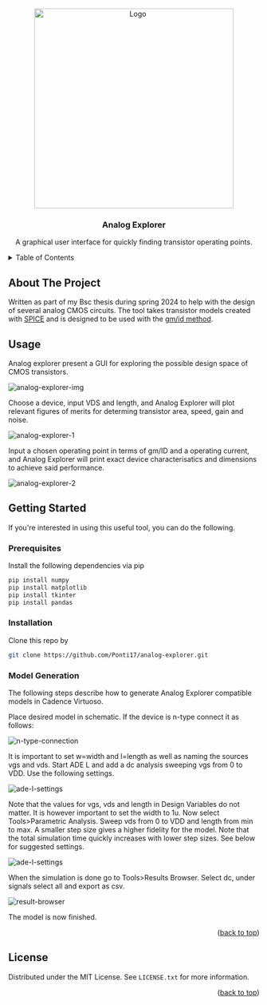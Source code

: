 <a name="readme-top"></a>

<br />
<div align="center">
  <a href="https://github.com/Ponti17/analog-explorer">
    <img src="media/python-logo-master-v3.png" alt="Logo" width=400>
  </a>

<h3 align="center">Analog Explorer</h3>
  <p align="center">
    A graphical user interface for quickly finding transistor operating points.
    <br />
  </p>
</div>

<details>
  <summary>Table of Contents</summary>
  <ol>
    <li>
      <a href="#about-the-project">About The Project</a>
    </li>
    <li>
      <a href="#getting-started">Getting Started</a>
      <ul>
        <li><a href="#prerequisites">Prerequisites</a></li>
        <li><a href="#installation">Installation</a></li>
      </ul>
    </li>
    <li><a href="#how-it-works">How it Works</a></li>
    <li><a href="#license">License</a></li>
  </ol>
</details>

## About The Project

Written as part of my Bsc thesis during spring 2024 to help with the design of several analog CMOS circuits. The tool takes transistor models created with [SPICE](https://en.wikipedia.org/wiki/SPICE) and is designed to be used with the [gm/id method](http://web02.gonzaga.edu/faculty/talarico/EE406/documents/gmid.pdf).

## Usage

Analog explorer present a GUI for exploring the possible design space of CMOS transistors.

![analog-explorer-img](media/analog-explorer-img.png)

Choose a device, input VDS and length, and Analog Explorer will plot relevant figures of merits for determing transistor area, speed, gain and noise.

![analog-explorer-1](media/analog-explorer-1.gif)

Input a chosen operating point in terms of gm/ID and a operating current, and Analog Explorer will print exact device characterisatics and dimensions to achieve said performance.

![analog-explorer-2](media/analog-explorer-2.gif)

## Getting Started

If you're interested in using this useful tool, you can do the following.

### Prerequisites

Install the following dependencies via pip

   ```sh
   pip install numpy
   pip install matplotlib
   pip install tkinter
   pip install pandas
   ```

### Installation

Clone this repo by

   ```sh
   git clone https://github.com/Ponti17/analog-explorer.git
   ```

### Model Generation

The following steps describe how to generate Analog Explorer compatible models in Cadence Virtuoso.

Place desired model in schematic. If the device is n-type connect it as follows:

![n-type-connection](media/n-type-con.png)

It is important to set w=width and l=length as well as naming the sources vgs and vds. Start ADE L and add a dc analysis sweeping vgs from 0 to VDD. Use the following settings.

![ade-l-settings](media/ade-l.png)

Note that the values for vgs, vds and length in Design Variables do not matter. It is however important to set the width to 1u. Now select Tools>Parametric Analysis. Sweep vds from 0 to VDD and length from min to max. A smaller step size gives a higher fidelity for the model. Note that the total simulation time quickly increases with lower step sizes. See below for suggested settings.

![ade-l-settings](media/parametric.png)

When the simulation is done go to Tools>Results Browser. Select dc, under signals select all and export as csv.

![result-browser](media/result-browser.png)

The model is now finished.


<p align="right">(<a href="#readme-top">back to top</a>)</p>

## License

Distributed under the MIT License. See `LICENSE.txt` for more information.

<p align="right">(<a href="#readme-top">back to top</a>)</p>
